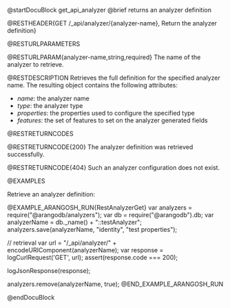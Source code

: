 @startDocuBlock get_api_analyzer
@brief returns an analyzer definition

@RESTHEADER{GET /_api/analyzer/{analyzer-name}, Return the analyzer definition}

@RESTURLPARAMETERS

@RESTURLPARAM{analyzer-name,string,required}
The name of the analyzer to retrieve.

@RESTDESCRIPTION
Retrieves the full definition for the specified analyzer name.
The resulting object contains the following attributes:
- *name*: the analyzer name
- *type*: the analyzer type
- *properties*: the properties used to configure the specified type
- *features*: the set of features to set on the analyzer generated fields

@RESTRETURNCODES

@RESTRETURNCODE{200}
The analyzer definition was retrieved successfully.

@RESTRETURNCODE{404}
Such an analyzer configuration does not exist.

@EXAMPLES

Retrieve an analyzer definition:

@EXAMPLE_ARANGOSH_RUN{RestAnalyzerGet}
  var analyzers = require("@arangodb/analyzers");
  var db = require("@arangodb").db;
  var analyzerName = db._name() + "::testAnalyzer";
  analyzers.save(analyzerName, "identity", "test properties");

  // retrieval
  var url = "/_api/analyzer/" + encodeURIComponent(analyzerName);
  var response = logCurlRequest('GET', url);
  assert(response.code === 200);

  logJsonResponse(response);

  analyzers.remove(analyzerName, true);
@END_EXAMPLE_ARANGOSH_RUN

@endDocuBlock

